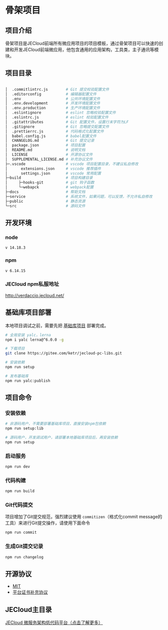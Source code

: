 # 骨架项目

## 项目介绍
骨架项目是JECloud前端所有微应用项目的项目模板，通过骨架项目可以快速的创建和开发JECloud前端微应用，他包含通用的应用架构，工具类，主子通讯等模块。

## 项目目录

```bash

│  .commitlintrc.js        # Git 提交校验配置文件
│  .editorconfig           # 编辑器配置文件
│  .env                    # 公共环境配置文件
│  .env.development        # 开发环境配置文件
│  .env.production         # 生产环境配置文件
│  .eslintignore           # eslint 忽略校验配置文件
│  .eslintrc.js            # eslint 校验配置文件
│  .gitattributes          # Git 配置文件，设置行末字符为LF
│  .gitignore              # Git 忽略提交配置文件
│  .prettierrc.js          # 代码格式化配置文件
│  babel.config.js         # babel配置文件
│  CHANGELOG.md            # Git 提交记录
│  package.json            # 项目配置
│  README.md               # 说明文档
│  LICENSE                 # 开源协议文件
│  SUPPLEMENTAL_LICENSE.md # 补充协议文件
├─.vscode                  # vscode 项目配置目录，不建议私自修改
│      extensions.json     # vscode 推荐插件
│      settings.json       # vscode 常用配置
├─build                    # 项目构建目录
│     ├─hooks-git          # git 钩子函数
│     └─webapck            # webpack配置
├─docs                     # 帮助文档
├─service                  # 系统文件，如果问题，可以反馈，不允许私自修改
├─public                   # 静态资源
└─src                      # 源码文件

```

## 开发环境
### node
`v 14.18.3`

### npm 
`v 6.14.15`

### JECloud npm私服地址
http://verdaccio.jecloud.net/


## 基础库项目部署
本地项目调试之前，需要先把 [基础库项目](https://gitee.com/ketr/jecloud-pc-libs.git) 部署完成。
```bash
# 全局安装 yalc，lerna
npm i yalc lerna@^6.0.0 -g

# 下载项目
git clone https://gitee.com/ketr/jecloud-pc-libs.git

# 安装依赖
npm run setup

# 发布基础库
npm run yalc:publish

```

## 项目命令

### 安装依赖
```bash
# 非源码用户，不需要部署基础库项目，直接安装npm包依赖
npm run setup:lib

# 源码用户，开发调试用户，请部署本地基础库项目后，再安装依赖
npm run setup
```

### 启动服务
```bash
npm run dev
```

### 代码构建
```bash
npm run build
```
### Git代码提交
项目增加了Git提交规范，强烈建议使用 `commitizen`（格式化commit message的工具）来进行Git提交操作，请使用下面命令

```bash
npm run commit
```

### 生成Git提交记录

```bash
npm run changelog
```


## 开源协议
- [MIT](./LICENSE)
- [平台证书补充协议](./SUPPLEMENTAL_LICENSE.md)

## JECloud主目录
[JECloud 微服务架构低代码平台（点击了解更多）](https://gitee.com/ketr/jecloud.git)